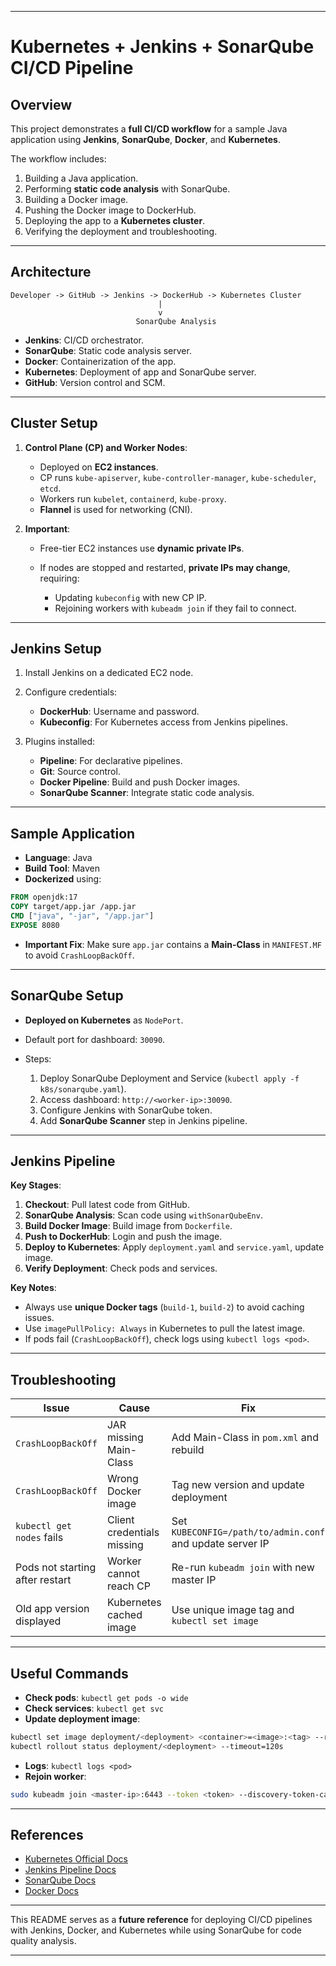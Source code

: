 

---

# Kubernetes + Jenkins + SonarQube CI/CD Pipeline

## Overview

This project demonstrates a **full CI/CD workflow** for a sample Java application using **Jenkins**, **SonarQube**, **Docker**, and **Kubernetes**.

The workflow includes:

1. Building a Java application.
2. Performing **static code analysis** with SonarQube.
3. Building a Docker image.
4. Pushing the Docker image to DockerHub.
5. Deploying the app to a **Kubernetes cluster**.
6. Verifying the deployment and troubleshooting.

---

## Architecture

```
Developer -> GitHub -> Jenkins -> DockerHub -> Kubernetes Cluster
                                 |
                                 v
                            SonarQube Analysis
```

* **Jenkins**: CI/CD orchestrator.
* **SonarQube**: Static code analysis server.
* **Docker**: Containerization of the app.
* **Kubernetes**: Deployment of app and SonarQube server.
* **GitHub**: Version control and SCM.

---

## Cluster Setup

1. **Control Plane (CP) and Worker Nodes**:

   * Deployed on **EC2 instances**.
   * CP runs `kube-apiserver`, `kube-controller-manager`, `kube-scheduler`, `etcd`.
   * Workers run `kubelet`, `containerd`, `kube-proxy`.
   * **Flannel** is used for networking (CNI).
2. **Important**:

   * Free-tier EC2 instances use **dynamic private IPs**.
   * If nodes are stopped and restarted, **private IPs may change**, requiring:

     * Updating `kubeconfig` with new CP IP.
     * Rejoining workers with `kubeadm join` if they fail to connect.

---

## Jenkins Setup

1. Install Jenkins on a dedicated EC2 node.
2. Configure credentials:

   * **DockerHub**: Username and password.
   * **Kubeconfig**: For Kubernetes access from Jenkins pipelines.
3. Plugins installed:

   * **Pipeline**: For declarative pipelines.
   * **Git**: Source control.
   * **Docker Pipeline**: Build and push Docker images.
   * **SonarQube Scanner**: Integrate static code analysis.

---

## Sample Application

* **Language**: Java
* **Build Tool**: Maven
* **Dockerized** using:

```dockerfile
FROM openjdk:17
COPY target/app.jar /app.jar
CMD ["java", "-jar", "/app.jar"]
EXPOSE 8080
```

* **Important Fix**: Make sure `app.jar` contains a **Main-Class** in `MANIFEST.MF` to avoid `CrashLoopBackOff`.

---

## SonarQube Setup

* **Deployed on Kubernetes** as `NodePort`.
* Default port for dashboard: `30090`.
* Steps:

  1. Deploy SonarQube Deployment and Service (`kubectl apply -f k8s/sonarqube.yaml`).
  2. Access dashboard: `http://<worker-ip>:30090`.
  3. Configure Jenkins with SonarQube token.
  4. Add **SonarQube Scanner** step in Jenkins pipeline.

---

## Jenkins Pipeline

**Key Stages**:

1. **Checkout**: Pull latest code from GitHub.
2. **SonarQube Analysis**: Scan code using `withSonarQubeEnv`.
3. **Build Docker Image**: Build image from `Dockerfile`.
4. **Push to DockerHub**: Login and push the image.
5. **Deploy to Kubernetes**: Apply `deployment.yaml` and `service.yaml`, update image.
6. **Verify Deployment**: Check pods and services.

**Key Notes**:

* Always use **unique Docker tags** (`build-1`, `build-2`) to avoid caching issues.
* Use `imagePullPolicy: Always` in Kubernetes to pull the latest image.
* If pods fail (`CrashLoopBackOff`), check logs using `kubectl logs <pod>`.

---

## Troubleshooting

| Issue                           | Cause                      | Fix                                                       |
| ------------------------------- | -------------------------- | --------------------------------------------------------- |
| `CrashLoopBackOff`              | JAR missing Main-Class     | Add Main-Class in `pom.xml` and rebuild                   |
| `CrashLoopBackOff`              | Wrong Docker image         | Tag new version and update deployment                     |
| `kubectl get nodes` fails       | Client credentials missing | Set `KUBECONFIG=/path/to/admin.conf` and update server IP |
| Pods not starting after restart | Worker cannot reach CP     | Re-run `kubeadm join` with new master IP                  |
| Old app version displayed       | Kubernetes cached image    | Use unique image tag and `kubectl set image`              |

---

## Useful Commands

* **Check pods**: `kubectl get pods -o wide`
* **Check services**: `kubectl get svc`
* **Update deployment image**:

```bash
kubectl set image deployment/<deployment> <container>=<image>:<tag> --record
kubectl rollout status deployment/<deployment> --timeout=120s
```

* **Logs**: `kubectl logs <pod>`
* **Rejoin worker**:

```bash
sudo kubeadm join <master-ip>:6443 --token <token> --discovery-token-ca-cert-hash sha256:<hash>
```

---

## References

* [Kubernetes Official Docs](https://kubernetes.io/docs/)
* [Jenkins Pipeline Docs](https://www.jenkins.io/doc/book/pipeline/)
* [SonarQube Docs](https://docs.sonarqube.org/)
* [Docker Docs](https://docs.docker.com/)

---

This README serves as a **future reference** for deploying CI/CD pipelines with Jenkins, Docker, and Kubernetes while using SonarQube for code quality analysis.

---


